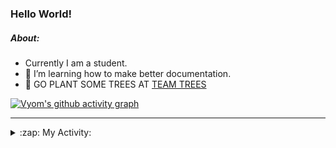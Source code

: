 ### Hello World!

##### About:
- Currently I am a student.
- 🌱 I’m learning how to make better documentation.
- 🌱 GO PLANT SOME TREES AT [TEAM TREES](https://teamtrees.org/)

[![Vyom's github activity graph](https://activity-graph.herokuapp.com/graph?username=Vyvy-vi)](https://github.com/ashutosh00710/github-readme-activity-graph)

---
<details>
  <summary>:zap: My Activity:</summary>
  
<!--START_SECTION:waka-->
![Code Time](http://img.shields.io/badge/Code%20Time-841%20hrs%2014%20mins-blue)

**I'm a Night 🦉** 

```text
🌞 Morning    96 commits     ██░░░░░░░░░░░░░░░░░░░░░░░   9.55% 
🌆 Daytime    283 commits    ███████░░░░░░░░░░░░░░░░░░   28.16% 
🌃 Evening    326 commits    ████████░░░░░░░░░░░░░░░░░   32.44% 
🌙 Night      300 commits    ███████░░░░░░░░░░░░░░░░░░   29.85%

```
📅 **I'm Most Productive on Sunday** 

```text
Monday       133 commits    ███░░░░░░░░░░░░░░░░░░░░░░   13.23% 
Tuesday      138 commits    ███░░░░░░░░░░░░░░░░░░░░░░   13.73% 
Wednesday    155 commits    ███░░░░░░░░░░░░░░░░░░░░░░   15.42% 
Thursday     140 commits    ███░░░░░░░░░░░░░░░░░░░░░░   13.93% 
Friday       123 commits    ███░░░░░░░░░░░░░░░░░░░░░░   12.24% 
Saturday     97 commits     ██░░░░░░░░░░░░░░░░░░░░░░░   9.65% 
Sunday       219 commits    █████░░░░░░░░░░░░░░░░░░░░   21.79%

```


📊 **This Week I Spent My Time On** 

```text
🔥 Editors: 
VS Code                  5 hrs 48 mins       █████████████████████████   100.0%

🐱‍💻 Projects: 
CSF                      3 hrs 48 mins       ████████████████░░░░░░░░░   65.21% 
praise                   1 hr 57 mins        ████████░░░░░░░░░░░░░░░░░   33.38% 
palantir                 4 mins              ░░░░░░░░░░░░░░░░░░░░░░░░░   1.41%

```


 Last Updated on 07/08/2022 20:04:07 UTC
<!--END_SECTION:waka-->
</details>
